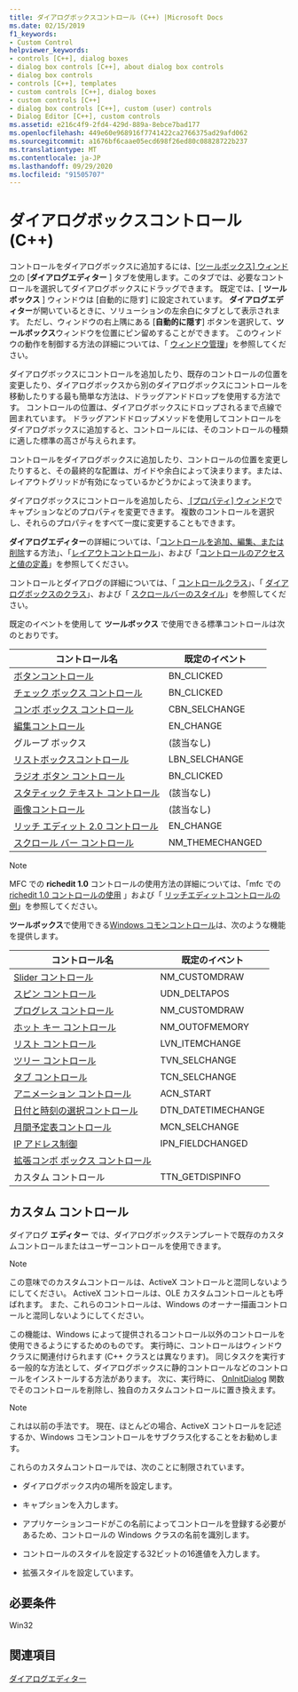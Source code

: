 ```yaml
---
title: ダイアログボックスコントロール (C++) |Microsoft Docs
ms.date: 02/15/2019
f1_keywords:
- Custom Control
helpviewer_keywords:
- controls [C++], dialog boxes
- dialog box controls [C++], about dialog box controls
- dialog box controls
- controls [C++], templates
- custom controls [C++], dialog boxes
- custom controls [C++]
- dialog box controls [C++], custom (user) controls
- Dialog Editor [C++], custom controls
ms.assetid: e216c4f9-2fd4-429d-889a-8ebce7bad177
ms.openlocfilehash: 449e60e968916f7741422ca2766375ad29afd062
ms.sourcegitcommit: a1676bf6caae05ecd698f26ed80c08828722b237
ms.translationtype: MT
ms.contentlocale: ja-JP
ms.lasthandoff: 09/29/2020
ms.locfileid: "91505707"
---
```

# <a name="dialog-box-controls-c"></a>ダイアログボックスコントロール (C++)

コントロールをダイアログボックスに追加するには、[[ツールボックス] ウィンドウ](/visualstudio/ide/reference/toolbox)の [**ダイアログエディター** ] タブを使用します。このタブでは、必要なコントロールを選択してダイアログボックスにドラッグできます。 既定では、[ **ツールボックス** ] ウィンドウは [自動的に隠す] に設定されています。 **ダイアログエディター**が開いているときに、ソリューションの左余白にタブとして表示されます。 ただし、ウィンドウの右上隅にある [**自動的に隠す**] ボタンを選択して、**ツールボックス**ウィンドウを位置にピン留めすることができます。 このウィンドウの動作を制御する方法の詳細については、「 [ウィンドウ管理](/visualstudio/ide/customizing-window-layouts-in-visual-studio)」を参照してください。

ダイアログボックスにコントロールを追加したり、既存のコントロールの位置を変更したり、ダイアログボックスから別のダイアログボックスにコントロールを移動したりする最も簡単な方法は、ドラッグアンドドロップを使用する方法です。 コントロールの位置は、ダイアログボックスにドロップされるまで点線で囲まれています。 ドラッグアンドドロップメソッドを使用してコントロールをダイアログボックスに追加すると、コントロールには、そのコントロールの種類に適した標準の高さが与えられます。

コントロールをダイアログボックスに追加したり、コントロールの位置を変更したりすると、その最終的な配置は、ガイドや余白によって決まります。または、レイアウトグリッドが有効になっているかどうかによって決まります。

ダイアログボックスにコントロールを追加したら、[ [プロパティ] ウィンドウ](/visualstudio/ide/reference/properties-window)でキャプションなどのプロパティを変更できます。 複数のコントロールを選択し、それらのプロパティをすべて一度に変更することもできます。

**ダイアログエディター**の詳細については、「[コントロールを追加、編集、または削除](adding-editing-or-deleting-controls.md)する方法」、「[レイアウトコントロール](../windows/arrangement-of-controls-on-dialog-boxes.md)」、および「[コントロールのアクセスと値の定義](../windows/defining-mnemonics-access-keys.md)」を参照してください。

コントロールとダイアログの詳細については、「 [コントロールクラス](../mfc/control-classes.md)」、「 [ダイアログボックスのクラス](../mfc/dialog-box-classes.md)」、および「 [スクロールバーのスタイル](../mfc/reference/styles-used-by-mfc.md#scroll-bar-styles)」を参照してください。

既定のイベントを使用して **ツールボックス** で使用できる標準コントロールは次のとおりです。

|コントロール名|既定のイベント|
|---|---|
|[ボタンコントロール](../mfc/reference/cbutton-class.md)|BN_CLICKED|
|[チェック ボックス コントロール](../mfc/reference/styles-used-by-mfc.md#button-styles)|BN_CLICKED|
|[コンボ ボックス コントロール](../mfc/reference/ccombobox-class.md)|CBN_SELCHANGE|
|[編集コントロール](../mfc/reference/cedit-class.md)|EN_CHANGE|
|グループ ボックス|(該当なし)|
|[リストボックスコントロール](../mfc/reference/clistbox-class.md)|LBN_SELCHANGE|
|[ラジオ ボタン コントロール](../mfc/reference/styles-used-by-mfc.md#button-styles)|BN_CLICKED|
|[スタティック テキスト コントロール](../mfc/reference/cstatic-class.md)|(該当なし)|
|[画像コントロール](../mfc/reference/cpictureholder-class.md)|(該当なし)|
|[リッチ エディット 2.0 コントロール](../mfc/using-cricheditctrl.md)|EN_CHANGE|
|[スクロール バー コントロール](../mfc/reference/cscrollbar-class.md)|NM_THEMECHANGED|

> [!NOTE]
> MFC での **richedit 1.0** コントロールの使用方法の詳細については、「mfc での [richedit 1.0 コントロールの使用](./adding-editing-or-deleting-controls.md) 」および「 [リッチエディットコントロールの例](../mfc/rich-edit-control-examples.md)」を参照してください。

**ツールボックス**で使用できる[Windows コモンコントロール](../mfc/controls-mfc.md)は、次のような機能を提供します。

|コントロール名|既定のイベント|
|---|---|
|[Slider コントロール](../mfc/slider-control-styles.md)|NM_CUSTOMDRAW|
|[スピン コントロール](../mfc/using-cspinbuttonctrl.md)|UDN_DELTAPOS|
|[プログレス コントロール](../mfc/styles-for-the-progress-control.md)|NM_CUSTOMDRAW|
|[ホット キー コントロール](../mfc/using-a-hot-key-control.md)|NM_OUTOFMEMORY|
|[リスト コントロール](../mfc/list-control-and-list-view.md)|LVN_ITEMCHANGE|
|[ツリー コントロール](../mfc/tree-control-styles.md)|TVN_SELCHANGE|
|[タブ コントロール](../mfc/tab-controls-and-property-sheets.md)|TCN_SELCHANGE|
|[アニメーション コントロール](../mfc/using-an-animation-control.md)|ACN_START|
|[日付と時刻の選択コントロール](../mfc/creating-the-date-and-time-picker-control.md)|DTN_DATETIMECHANGE|
|[月間予定表コントロール](../mfc/month-calendar-control-examples.md)|MCN_SELCHANGE|
|[IP アドレス制御](../mfc/reference/cipaddressctrl-class.md)|IPN_FIELDCHANGED|
|[拡張コンボ ボックス コントロール](../mfc/creating-an-extended-combo-box-control.md)||
|カスタム コントロール|TTN_GETDISPINFO|

## <a name="custom-controls"></a>カスタム コントロール

ダイアログ **エディター** では、ダイアログボックステンプレートで既存のカスタムコントロールまたはユーザーコントロールを使用できます。

> [!NOTE]
> この意味でのカスタムコントロールは、ActiveX コントロールと混同しないようにしてください。 ActiveX コントロールは、OLE カスタムコントロールとも呼ばれます。 また、これらのコントロールは、Windows のオーナー描画コントロールと混同しないようにしてください。

この機能は、Windows によって提供されるコントロール以外のコントロールを使用できるようにするためのものです。 実行時に、コントロールはウィンドウクラスに関連付けられます (C++ クラスとは異なります)。 同じタスクを実行する一般的な方法として、ダイアログボックスに静的コントロールなどのコントロールをインストールする方法があります。 次に、実行時に、 [OnInitDialog](../mfc/reference/cdialog-class.md#oninitdialog) 関数でそのコントロールを削除し、独自のカスタムコントロールに置き換えます。

> [!NOTE]
> これは以前の手法です。 現在、ほとんどの場合、ActiveX コントロールを記述するか、Windows コモンコントロールをサブクラス化することをお勧めします。

これらのカスタムコントロールでは、次のことに制限されています。

- ダイアログボックス内の場所を設定します。

- キャプションを入力します。

- アプリケーションコードがこの名前によってコントロールを登録する必要があるため、コントロールの Windows クラスの名前を識別します。

- コントロールのスタイルを設定する32ビットの16進値を入力します。

- 拡張スタイルを設定しています。

## <a name="requirements"></a>必要条件

Win32

## <a name="see-also"></a>関連項目

[ダイアログエディター](../windows/dialog-editor.md)

<!--
[Adding Event Handlers for Dialog Box Controls](./adding-editing-or-deleting-controls.md)<br/>
[Dialog Box Controls and Variable Types](../ide/adding-a-member-variable-visual-cpp.md#dialog-box-controls-and-variable-types)<br/>
[Controls](../mfc/controls-mfc.md)<br/>-->
